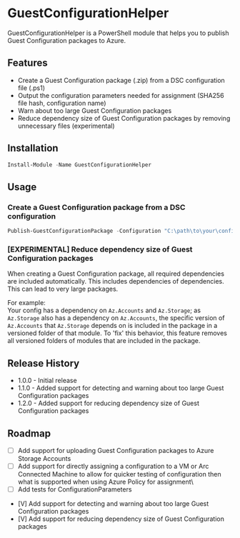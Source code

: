 # GuestConfigurationHelper

GuestConfigurationHelper is a PowerShell module that helps you to publish Guest Configuration packages to Azure.

## Features

- Create a Guest Configuration package (.zip) from a DSC configuration file (.ps1)
- Output the configuration parameters needed for assignment (SHA256 file hash, configuration name)
- Warn about too large Guest Configuration packages
- Reduce dependency size of Guest Configuration packages by removing unnecessary files (experimental)

## Installation

```powershell
Install-Module -Name GuestConfigurationHelper
```

## Usage

### Create a Guest Configuration package from a DSC configuration

```powershell
Publish-GuestConfigurationPackage -Configuration "C:\path\to\your\configuration.ps1" 
```

### [EXPERIMENTAL] Reduce dependency size of Guest Configuration packages

When creating a Guest Configuration package, all required dependencies are included automatically. This includes dependencies of dependencies. This can lead to very large packages. 

For example:  
Your config has a dependency on `Az.Accounts` and `Az.Storage`; as `Az.Storage` also has a dependency on `Az.Accounts`, the specific version of `Az.Accounts` that `Az.Storage` depends on is included in the package in a versioned folder of that module. To 'fix' this behavior, this feature removes all versioned folders of modules that are included in the package.

## Release History

- 1.0.0 - Initial release
- 1.1.0 - Added support for detecting and warning about too large Guest Configuration packages
- 1.2.0 - Added support for reducing dependency size of Guest Configuration packages

## Roadmap

- [ ] Add support for uploading Guest Configuration packages to Azure Storage Accounts
- [ ] Add support for directly assigning a configuration to a VM or Arc Connected Machine to allow for quicker testing of configuration then what is supported when using Azure Policy for assignment\
- [ ] Add tests for ConfigurationParameters
- [V] Add support for detecting and warning about too large Guest Configuration packages
- [V] Add support for reducing dependency size of Guest Configuration packages

